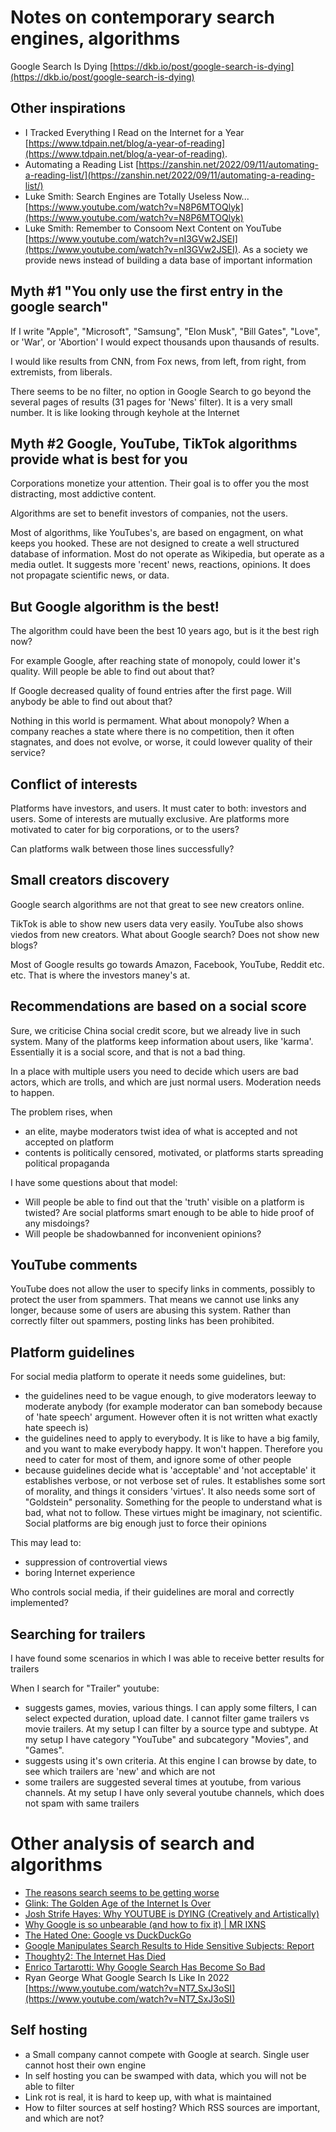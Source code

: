 # Notes on contemporary search engines, algorithms

Google Search Is Dying [https://dkb.io/post/google-search-is-dying](https://dkb.io/post/google-search-is-dying)

## Other inspirations

 - I Tracked Everything I Read on the Internet for a Year [https://www.tdpain.net/blog/a-year-of-reading](https://www.tdpain.net/blog/a-year-of-reading).
 - Automating a Reading List [https://zanshin.net/2022/09/11/automating-a-reading-list/](https://zanshin.net/2022/09/11/automating-a-reading-list/)
 - Luke Smith: Search Engines are Totally Useless Now... [https://www.youtube.com/watch?v=N8P6MTOQlyk](https://www.youtube.com/watch?v=N8P6MTOQlyk)
 - Luke Smith: Remember to Consoom Next Content on YouTube [https://www.youtube.com/watch?v=nI3GVw2JSEI](https://www.youtube.com/watch?v=nI3GVw2JSEI). As a society we provide news instead of building a data base of important information

## Myth #1 "You only use the first entry in the google search"

If I write "Apple", "Microsoft", "Samsung", "Elon Musk", "Bill Gates", "Love", or 'War', or 'Abortion' I would expect thousands upon thausands of results.

I would like results from CNN, from Fox news, from left, from right, from extremists, from liberals.

There seems to be no filter, no option in Google Search to go beyond the several pages of results (31 pages for 'News' filter). It is a very small number. It is like looking through keyhole at the Internet

## Myth #2 Google, YouTube, TikTok algorithms provide what is best for you

Corporations monetize your attention. Their goal is to offer you the most distracting, most addictive content.

Algorithms are set to benefit investors of companies, not the users.

Most of algorithms, like YouTubes's, are based on engagment, on what keeps you hooked. These are not designed to create a well structured database of information. Most do not operate as Wikipedia, but operate as a media outlet. It suggests more 'recent' news, reactions, opinions. It does not propagate scientific news, or data.

## But Google algorithm is the best!

The algorithm could have been the best 10 years ago, but is it the best righ now?

For example Google, after reaching state of monopoly, could lower it's quality. Will people be able to find out about that?

If Google decreased quality of found entries after the first page. Will anybody be able to find out about that?

Nothing in this world is permament. What about monopoly? When a company reaches a state where there is no competition, then it often stagnates, and does not evolve, or worse, it could lowever quality of their service?

## Conflict of interests

Platforms have investors, and users. It must cater to both: investors and users. Some of interests are mutually exclusive. Are platforms more motivated to cater for big corporations, or to the users?

Can platforms walk between those lines successfully?

## Small creators discovery

Google search algorithms are not that great to see new creators online.

TikTok is able to show new users data very easily. YouTube also shows viedos from new creators. What about Google search? Does not show new blogs?

Most of Google results go towards Amazon, Facebook, YouTube, Reddit etc. etc. That is where the investors maney's at.

## Recommendations are based on a social score

Sure, we criticise China social credit score, but we already live in such system. Many of the platforms keep information about users, like 'karma'. Essentially it is a social score, and that is not a bad thing.

In a place with multiple users you need to decide which users are bad actors, which are trolls, and which are just normal users. Moderation needs to happen.

The problem rises, when
 - an elite, maybe moderators twist idea of what is accepted and not accepted on platform
 - contents is politically censored, motivated, or platforms starts spreading political propaganda

I have some questions about that model:
 - Will people be able to find out that the 'truth' visible on a platform is twisted? Are social platforms smart enough to be able to hide proof of any misdoings?
 - Will people be shadowbanned for inconvenient opinions?

## YouTube comments

YouTube does not allow the user to specify links in comments, possibly to protect the user from spammers. That means we cannot use links any longer, because some of users are abusing this system. Rather than correctly filter out spammers, posting links has been prohibited.

## Platform guidelines

For social media platform to operate it needs some guidelines, but:
 - the guidelines need to be vague enough, to give moderators leeway to moderate anybody (for example moderator can ban somebody because of 'hate speech' argument. However often it is not written what exactly hate speech is)
 - the guidelines need to apply to everybody. It is like to have a big family, and you want to make everybody happy. It won't happen. Therefore you need to cater for most of them, and ignore some of other people
 - because guidelines decide what is 'acceptable' and 'not acceptable' it establishes verbose, or not verbose set of rules. It establishes some sort of morality, and things it considers 'virtues'. It also needs some sort of "Goldstein" personality. Something for the people to understand what is bad, what not to follow. These virtues might be imaginary, not scientific. Social platforms are big enough just to force their opinions

This may lead to:
 - suppression of controvertial views
 - boring Internet experience

Who controls social media, if their guidelines are moral and correctly implemented?

## Searching for trailers

I have found some scenarios in which I was able to receive better results for trailers

When I search for "Trailer" youtube:
 - suggests games, movies, various things. I can apply some filters, I can select expected duration, upload date. I cannot filter game trailers vs movie trailers.
At my setup I can filter by a source type and subtype. At my setup I have category "YouTube" and subcategory "Movies", and "Games".
 - suggests using it's own criteria. At this engine I can browse by date, to see which trailers are 'new' and which are not
 - some trailers are suggested several times at youtube, from various channels. At my setup I have only several youtube channels, which does not spam with same trailers

# Other analysis of search and algorithms

 - [The reasons search seems to be getting worse](https://seths.blog/2022/12/the-reasons-search-is-getting-worse/)
 - [Glink: The Golden Age of the Internet Is Over](https://www.youtube.com/watch?v=OU6CuSMzNus)
 - [Josh Strife Hayes: Why YOUTUBE is DYING (Creatively and Artistically)](https://www.youtube.com/watch?v=Ln1qbgZz_TQ)
 - [Why Google is so unbearable (and how to fix it) | MR IXNS](https://ixns.github.io//lifehacks/computers/internet/2022/05/17/avoid-google-bloatware.html)
 - [The Hated One: Google vs DuckDuckGo](https://www.youtube.com/watch?v=SrsCEbi5N7Y)
 - [Google Manipulates Search Results to Hide Sensitive Subjects: Report](https://www.businessinsider.com/google-manipulates-search-results-report-2019-11?IR=T)
 - [Thoughty2: The Internet Has Died](https://www.youtube.com/watch?v=kL8rHf_idt0)
 - [Enrico Tartarotti: Why Google Search Has Become So Bad](https://www.youtube.com/watch?v=48AOOynnmqU)
 - Ryan George What Google Search Is Like In 2022 [https://www.youtube.com/watch?v=NT7_SxJ3oSI](https://www.youtube.com/watch?v=NT7_SxJ3oSI)

## Self hosting

 - a Small company cannot compete with Google at search. Single user cannot host their own engine
 - In self hosting you can be swamped with data, which you will not be able to filter
 - Link rot is real, it is hard to keep up, with what is maintained
 - How to filter sources at self hosting? Which RSS sources are important, and which are not?

